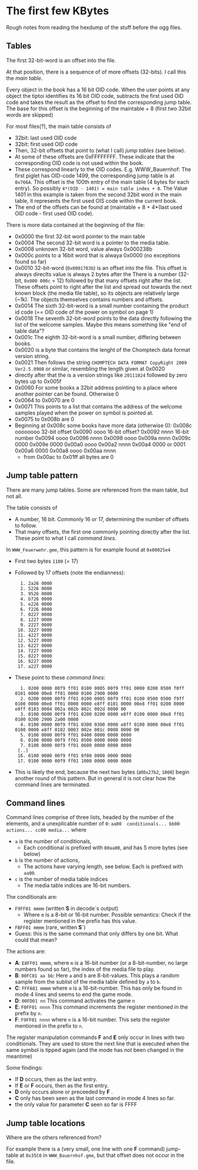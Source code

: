 The first few KBytes
====================

Rough notes from reading the hexdump of the stuff before the ogg files.

Tables
------

The first 32-bit-word is an offset into the file.

At that position, there is a sequence of of more offsets (32-bits). I call this the *main table*.

Every object in the book has a 16 bit OID code. When the user points at any object the tiptoi identifies its 16 bit OID code, subtracts the first used OID code and takes the result as the offset to find the corresponding jump table. The base for this offset is the beginning of the maintable + 8 (first two 32bit words are skipped)

For most files(?), the main table consists of
 * 32bit: last used OID code
 * 32bit: first used OID code
 * Then, 32-bit offsets that point to (what I call) *jump tables* (see below).
 * At some of these offsets are 0xFFFFFFFF. These indicate that the corresponding OID code is not used within the book.
 * These correspond linearly to the OID codes.
   E.g. WWW_Bauernhof: The first piglet has OID-code 1499, the corresponding
   jump table is at `0x766A`. This offset is the 100th entry of the main table (4 bytes for each entry). So possibly `4*(OID - 1401) = main table index + 8`. The Value 1401 in this example is taken from the second 32bit word in the main table, it represents the first used OIS code within the current book.
 * The end of the offsets can be found at (maintable + 8 + 4*(last used OID code - first used OID code).

There is more data contained at the beginning of the file:
 * 0x0000 the first 32-bit word pointer to the main table
 * 0x0004 The second 32-bit word is a pointer to the media table.
 * 0x0008 unknown 32-bit word, value always 0x000238b 
 * 0x000c points to a 16bit word that is alwaya 0x0000 (no exceptions found so far)
 * 0x0010 32-bit-word (`0x0001703b`) is an offset into the file. This offset is always direcIts value is always 2 bytes after the There is a
   number (32-bit, `0x000 000c` = 12) followed by that many offsets right after
   the list. These offsets point to right after the list and spread out towards the
   next known block (the media file table), so its objects are relatively large
   (~1k). The objects themselves contains numbers and offsets.
 * 0x0014 The sixth 32-bit-word is a small number containing the product id code (== OID code of the power on symbol on page 1) 
 * 0x0018 The seventh 32-bit-word points to the data directly following the list of the welcome samples. Maybe this means something like "end of table data"?
 * 0x001c The eighth 32-bit-word is a small number, differing between books.
 * 0x0020 is a byte that contains the lenght of the Chomptech data format version string. 
 * 0x0021 Then follows the string `CHOMPTECH DATA FORMAT CopyRight 2009 Ver2.5.0908` or similar, resembling the length given at 0x0020
 * directly after that the is a version strings like `20111024` followed by zero bytes up to 0x005f
 * 0x0060 For some books a 32bit address pointing to a place where another pointer can be found. Otherwise 0
 * 0x0064 to 0x0070 are 0
 * 0x0071 This points to a list that contains the address of the welcome samples played when the power on symbol is pointed at.
 * 0x0075 to 0x008b are 0
 * Beginning at 0x008c some books have more data (otherwise 0):
   0x008c      oooooooo 32-bit offset 
   0x0090      oooo 16-bit offset?
   0x0092      nnnn 16-bit number
   0x0094      oooo
   0x0096      nnnn
   0x0098      oooo
   0x009a      nnnn
   0x009c      0000
   0x009e      0000
   0x00a0      oooo
   0x00a2      nnnn
   0x00a4      0000 or 0001
   0x00a6      0000
   0x00a8      oooo
   0x00aa      nnnn
   * from 0x00ac to 0x01ff all bytes are 0


Jump table pattern
------------------

There are many jump tables. Some are referenced from the main table, but not all.

The table consists of
 * A number,  16 bit. Commonly 16 or 17, determining the number of offsets to follow.
 * That many offsets, the first one commonly pointing directly after the list. These point to what I call *command lines*.

In `WWW_Feuerwehr.gme`, this pattern is for example found at `0x00025e4`
 * First two bytes `1100` (= 17)
 * Followed by 17 offsets (note the endianness):

         1. 2a26 0000
         2. 5226 0000
         3. 9526 0000
         4. b726 0000
         5. e226 0000
         6. f226 0000
         7. 0227 0000
         8. 1227 0000
         9. 2227 0000
        10. 3227 0000
        11. 4227 0000
        12. 5227 0000
        13. 6227 0000
        14. 7227 0000
        15. 8227 0000
        16. 9227 0000
        17. a227 0000

 * These point to these *command lines*:

         1. 0200 0000 00f9 ff01 0100 0005 00f9 ff01 0000 0200 0500 f0ff 0101 0000 00e8 ff01 0000 0100 2900 0000
         2. 0200 0000 00f9 ff01 0100 0005 00f9 ff01 0100 0500 0500 f9ff 0100 0000 00e8 ff01 0000 0000 e8ff 0101 0000 00e8 ff01 0200 0000 e8ff 0103 0004 002a 002b 002c 002d 0000 00
         3. 0100 0000 00f9 ff01 0200 0200 0000 e8ff 0100 0000 00e8 ff01 0100 0200 2900 2a00 0000
         4. 0100 0000 00f9 ff01 0300 0300 0000 e8ff 0100 0000 00e8 ff01 0100 0000 e8ff 0102 0003 002e 001c 0008 0000 00
         5. 0100 0000 00f9 ff01 0400 0000 0000 0000
         6. 0100 0000 00f9 ff01 0500 0000 0000 0000
         7. 0100 0000 00f9 ff01 0600 0000 0000 0000
        [..]
        16. 0100 0000 00f9 ff01 0f00 0000 0000 0000
        17. 0100 0000 00f9 ff01 1000 0000 0000 0000

  * This is likely the end, because the next two bytes (at`0x27b2`, `1000`) begin another round of this pattern. But in general it is not clear how the command lines are terminated.

Command lines
-------------

Command lines comprise of three lists, headed by the number of the elements, and a unexplicable number of `0`: `aa00  conditionals... bb00  actions... cc00 media...` where
 * `a` is the number of conditionals,
   - Each conditional is prefixed with `00aa00`, and has 5 more bytes (see below)
 * `b` is the number of actions,
   - The actions have varying length, see below. Each is prefixed with `aa00`.
 * `c` is the number of media table indices
   - The media table indices are 16-bit numbers.

The conditionals are:
 * `F9FF01 mmmm` (written **S** in decode`s output)
   - Where `m` is a 8-bit or 16-bit number. Possible semantics: Check if the register mentioned in the prefix has this value.
 * `FBFF01 mmmm` (rare, written **S`**)
 * Guess: this is the same command that only differs by one bit. What could that mean? 

The actions are:
 * **A**: `E8FF01 mmmm`, where `m` is a 16-bit number (or a 8-bit-number, no large numbers found so far), the index of the media file to play.
 * **B**: `00FC01 aa bb`: Here `a` and `b` are 8-bit-values. This plays a random sample from the sublist of the media table defined by `a` to `b`.
 * **C**: `FFFA01 mmmm` where `m` is a 16-bit-number. This has only be found in mode 4 lines and seems to end the game mode.
 * **D**: `00FD01 nn`    This command activates the game `n`
 * **E**: `F0FF01 nnnn`  This command increments the register mentioned in the prefix by `n`.
 * **F**: `F9FF01 nnnn` where `n` is a 16-bit number. This sets the register mentioned in the prefix to `n`.

The register manipulation commands **F** and **E** only occur in lines with two conditionals. They are used to store the next line that is executed when the same symbol is tipped again (and the mode has not been changed in the meantime)  

Some findings:
- If **D** occurs, then as the last entry.
- If **E** or **F** occurs, then as the first entry.
- **D** only occurs alone or preceeded by **F** .
- **C** only has been seen as the last command in mode 4 lines so far. 
- the only value for parameter **C** seen so far is FFFF

Jump table locations
--------------------

Where are the others referenced from?

For example there is a (very small, one line with one **F** command) jump-table at `0x35C0` in `WWW_Bauernhof.gme`, but that offset does not occur in the file.
